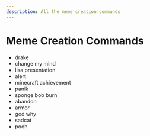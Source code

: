 ```yaml
---
description: All the meme creation commands
---
```


# Meme Creation Commands

* drake
* change my mind
* lisa presentation
* alert
* minecraft achievement
* panik&#x20;
* sponge bob burn
* abandon
* armor
* god why
* sadcat
* pooh

&#x20;
